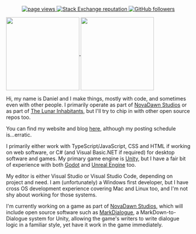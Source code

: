 <p align="center">
  <a href="https://github.com/danm36/danm36">
    <img src="https://komarev.com/ghpvc/?username=danm36" alt="page views" />
  </a>
  <a href="https://stackoverflow.com/users/1402010">
    <img alt="Stack Exchange reputation" src="https://img.shields.io/stackexchange/stackoverflow/r/1402010?color=orange&label=reputation&logo=stackoverflow">
  </a>
  <a href="https://github.com/danm36?tab=followers">
    <img alt="GitHub followers" src="https://img.shields.io/github/followers/danm36?color=green&logo=github">
  </a>
</p>

<p>
  <a align="right" href="https://github.com/anuraghazra/github-readme-stats">
    <img align="center" height="200" src="https://github-readme-stats.vercel.app/api?username=danm36&theme=radical"/>
  </a>
  <a href="https://github.com/anuraghazra/github-readme-stats">
    <img align="center" height="200" src="https://github-readme-stats.vercel.app/api/top-langs/?username=danm36&theme=radical&layout=compact&langs_count=8&card_width=320"/>
  </a>
</p>

Hi, my name is Daniel and I make things, mostly with code, and sometimes even with other people. I primarily operate as part of [NovaDawn Studios](https://github.com/NovaDawn-Studios) or as part of [The Lunar Inhabitants](https://github.com/LunarInhabitants), but I'll try to chip in with other open source repos too.

You can find my website and blog [here](https://masterof.dev/), although my posting schedule is...erratic.

I primarily either work with TypeScript/JavaScript, CSS and HTML if working on web software, or C# (and Visual Basic.NET if required) for desktop software and games. My primary game engine is [Unity](https://unity.com/), but I have a fair bit of experience with both [Godot](https://godotengine.org/) and [Unreal Engine](https://www.unrealengine.com/) too.

My editor is either Visual Studio or Visual Studio Code, depending on project and need. I am (unfortunately) a Windows first developer, but I have cross OS development experience covering Mac and Linux too, and I'm not shy about working for those systems.

I'm currently working on a game as part of [NovaDawn Studios](https://github.com/NovaDawn-Studios), which will include open source software such as [MarkDialogue](https://github.com/NovaDawn-Studios/MarkDialogue), a MarkDown-to-Dialogue system for Unity, allowing the game's writers to write dialogue logic in a familiar style, yet have it work in the game immediately.
